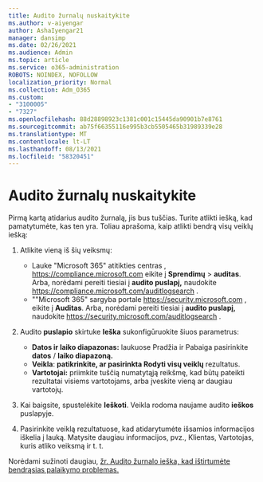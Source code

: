 ```yaml
---
title: Audito žurnalų nuskaitykite
ms.author: v-aiyengar
author: AshaIyengar21
manager: dansimp
ms.date: 02/26/2021
ms.audience: Admin
ms.topic: article
ms.service: o365-administration
ROBOTS: NOINDEX, NOFOLLOW
localization_priority: Normal
ms.collection: Adm_O365
ms.custom:
- "3100005"
- "7327"
ms.openlocfilehash: 88d28898923c1381c001c15445da90901b7e8761
ms.sourcegitcommit: ab75f66355116e995b3cb5505465b31989339e28
ms.translationtype: MT
ms.contentlocale: lt-LT
ms.lasthandoff: 08/13/2021
ms.locfileid: "58320451"
---
```

# <a name="retrieve-the-audit-logs"></a>Audito žurnalų nuskaitykite

Pirmą kartą atidarius audito žurnalą, jis bus tuščias. Turite atlikti iešką, kad pamatytumėte, kas ten yra. Toliau aprašoma, kaip atlikti bendrą visų veiklų iešką:

1. Atlikite vieną iš šių veiksmų:
   - Lauke "Microsoft 365" atitikties centras , <https://compliance.microsoft.com> eikite į **Sprendimų** \> **auditas**. Arba, norėdami pereiti tiesiai į **audito puslapį,** naudokite <https://compliance.microsoft.com/auditlogsearch> .
   - ""Microsoft 365" sargyba portale <https://security.microsoft.com> , eikite į **Auditas**. Arba, norėdami pereiti tiesiai į **audito puslapį,** naudokite <https://security.microsoft.com/auditlogsearch> .

2. Audito **puslapio** skirtuke **Ieška** sukonfigūruokite šiuos parametrus:
   - **Datos ir laiko diapazonas:** laukuose Pradžia ir Pabaiga pasirinkite **datos** / **laiko diapazoną.**
   - **Veikla**: **patikrinkite, ar pasirinkta Rodyti visų veiklų** rezultatus.
   - **Vartotojai:** priimkite tuščią numatytąją reikšmę, kad būtų pateikti rezultatai visiems vartotojams, arba įveskite vieną ar daugiau vartotojų.

3. Kai baigsite, spustelėkite **Ieškoti**. Veikla rodoma naujame audito **ieškos** puslapyje.

4. Pasirinkite veiklą rezultatuose, kad atidarytumėte išsamios informacijos iškelia į lauką. Matysite daugiau informacijos, pvz., Klientas, Vartotojas, kuris atliko veiksmą ir t. t.

Norėdami sužinoti daugiau, [žr. Audito žurnalo ieška, kad ištirtumėte bendrąsias palaikymo problemas.](https://docs.microsoft.com/microsoft-365/compliance/auditing-troubleshooting-scenarios)
